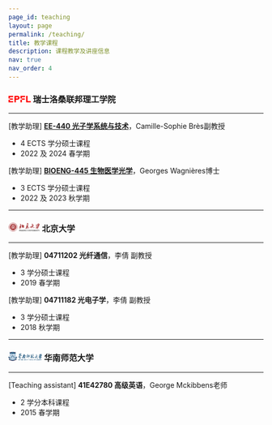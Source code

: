 ```yaml
---
page_id: teaching
layout: page
permalink: /teaching/
title: 教学课程
description: 课程教学及讲座信息
nav: true
nav_order: 4
---
```


### <img src="/assets/img/EPFL.png" style="height: 0.8em; "> 瑞士洛桑联邦理工学院

---

[教学助理] [**EE-440 光子学系统与技术**](https://edu.epfl.ch/coursebook/en/photonic-systems-and-technology-EE-440)，Camille-Sophie Brès副教授

- 4 ECTS 学分硕士课程
- 2022 及 2024 春学期

[教学助理] [**BIOENG-445 生物医学光学**](https://edu.epfl.ch/coursebook/en/biomedical-optics-BIOENG-445)，Georges Wagnières博士

- 3 ECTS 学分硕士课程
- 2022 及 2023 秋学期

---

### <img src="/assets/img/PKU.png" style="height: 1.1em; "> 北京大学

---

[教学助理] **04711202 光纤通信**，李倩 副教授

- 3 学分硕士课程
- 2019 春学期

[教学助理] **04711182 光电子学**，李倩 副教授

- 3 学分硕士课程
- 2018 秋学期

---

### <img src="/assets/img/SCNU.png" style="height: 1.1em; "> 华南师范大学

---

[Teaching assistant] **41E42780 高级英语**，George Mckibbens老师

- 2 学分本科课程
- 2015 春学期
